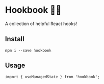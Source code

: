 # Hookbook 👨‍🍳
A collection of helpful React hooks!

## Install
```
npm i --save hookbook
```

## Usage
```
import { useManagedState } from 'hookbook';
```
